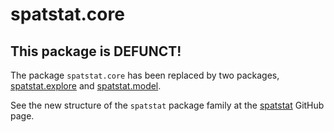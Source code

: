 # spatstat.core

## This package is DEFUNCT!

The package `spatstat.core` has been replaced by two packages,
[spatstat.explore](https://github.com/spatstat/spatstat.explore)
and
[spatstat.model](https://github.com/spatstat/spatstat.model).

See the new structure of the `spatstat` package family at the
[spatstat](https://github.com/spatstat/spatstat) GitHub page.